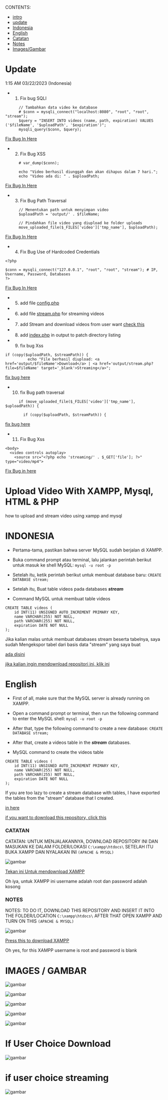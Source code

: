 CONTENTS:

- [intro](https://github.com/Xnuvers007/uploadvideosXAMPP#upload-video-with-xampp-mysql-html--php)
- [update](https://github.com/Xnuvers007/uploadvideosXAMPP#update)
- [Indonesia](https://github.com/Xnuvers007/uploadvideosXAMPP#indonesia)
- [English](https://github.com/Xnuvers007/uploadvideosXAMPP#english)
- [Catatan](https://github.com/Xnuvers007/uploadvideosXAMPP#catatan)
- [Notes](https://github.com/Xnuvers007/uploadvideosXAMPP#notes)
- [Images/Gambar](https://github.com/Xnuvers007/uploadvideosXAMPP#images--gambar)

# Update

1:15 AM 03/22/2023 (Indonesia)
- 1. Fix bug SQLI
```   
      // Tambahkan data video ke database
      # $conn = mysqli_connect("localhost:8080", "root", "root", "stream");
      $query = "INSERT INTO videos (name, path, expiration) VALUES ('$fileName', '$uploadPath', '$expiration')";
      mysqli_query($conn, $query);
```
[Fix Bug In Here](https://github.com/Xnuvers007/uploadvideosXAMPP/blob/master/upload.php#L128C1-L130C35)

- 2. Fix Bug XSS
```     
      # var_dump($conn);

      echo "Video berhasil diunggah dan akan dihapus dalam 7 hari.";
      echo "Video ada di: " . $uploadPath;
```
[Fix Bug In Here](https://github.com/Xnuvers007/uploadvideosXAMPP/blob/master/upload.php#L137-L138)

- 3. Fix Bug Path Traversal
```
      // Menentukan path untuk menyimpan video
      $uploadPath = 'output/' . $fileName;

      // Pindahkan file video yang diupload ke folder uploads
      move_uploaded_file($_FILES['video']['tmp_name'], $uploadPath);
```
[Fix Bug In Here](https://github.com/Xnuvers007/uploadvideosXAMPP/blob/master/upload.php#L38-L71)

- 4. Fix Bug Use of Hardcoded Credentials
```
<?php

$conn = mysqli_connect("127.0.0.1", "root", "root", "stream"); # IP, Username, Password, Databases
?>
```
[Fix Bug In Here](https://github.com/Xnuvers007/uploadvideosXAMPP/blob/master/connection.php#L7-L13)

- 5. add file [config.php](https://github.com/Xnuvers007/uploadvideosXAMPP/blob/master/config.php)

- 6. add file [stream.php](https://github.com/Xnuvers007/uploadvideosXAMPP/blob/master/output/stream.php) for streaming videos

- 7. add Stream and download videos from user want [check this](https://github.com/Xnuvers007/uploadvideosXAMPP/blob/master/upload.php#L41-L45)

- 8. add [index.php](https://github.com/Xnuvers007/uploadvideosXAMPP/blob/master/output/index.php) in output to patch directory listing

- 9. fix bug Xss
```
if (copy($uploadPath, $streamPath)) {
          echo "File berhasil diupload: <a href='output/$fileName'>Download</a> | <a href='output/stream.php?file=$fileName' target='_blank'>Streaming</a>";
```
[fix bug here](https://github.com/Xnuvers007/uploadvideosXAMPP/blob/master/upload.php#L53)

- 10. fix Bug path traversal
```
      if (move_uploaded_file($_FILES['video']['tmp_name'], $uploadPath)) {
```
```
        if (copy($uploadPath, $streamPath)) {
```
[fix bug here](https://github.com/Xnuvers007/uploadvideosXAMPP/blob/master/upload.php#L38-L71)

- 11. Fix Bug Xss
```
<body>
  <video controls autoplay>
    <source src="<?php echo 'streaming/' . $_GET['file']; ?>" type="video/mp4">
```
[Fix Bug in here](https://github.com/Xnuvers007/uploadvideosXAMPP/blob/master/output/stream.php#L18-L23)

# Upload Video With XAMPP, Mysql, HTML & PHP
how to upload and stream video using xampp and mysql

# INDONESIA
- Pertama-tama, pastikan bahwa server MySQL sudah berjalan di XAMPP.

- Buka command prompt atau terminal, lalu jalankan perintah berikut untuk masuk ke shell MySQL:
```mysql -u root -p```

- Setelah itu, ketik perintah berikut untuk membuat database baru:
```CREATE DATABASE stream;```

- Setelah itu, Buat table videos pada databases ***stream***
- Command MySQL untuk membuat table videos 
```
CREATE TABLE videos (
    id INT(11) UNSIGNED AUTO_INCREMENT PRIMARY KEY,
    name VARCHAR(255) NOT NULL,
    path VARCHAR(255) NOT NULL,
    expiration DATE NOT NULL
);
```

Jika kalian malas untuk membuat databases stream beserta tabelnya, saya sudah Mengekspor tabel dari basis data "stream" yang saya buat

[ada disini](https://raw.githubusercontent.com/Xnuvers007/uploadvideosXAMPP/master/stream.sql)

[jika kalian ingin mendownload repositori ini, klik ini](https://github.com/Xnuvers007/uploadvideosXAMPP/archive/refs/heads/master.zip)

# English
- First of all, make sure that the MySQL server is already running on XAMPP.
- Open a command prompt or terminal, then run the following command to enter the MySQL shell:
```mysql -u root -p```

- After that, type the following command to create a new database:
```CREATE DATABASE stream;```

- After that, create a videos table in the ***stream*** databases.
- MySQL command to create the videos table
```
CREATE TABLE videos (
    id INT(11) UNSIGNED AUTO_INCREMENT PRIMARY KEY,
    name VARCHAR(255) NOT NULL,
    path VARCHAR(255) NOT NULL,
    expiration DATE NOT NULL
);
```

If you are too lazy to create a stream database with tables, I have exported the tables from the "stream" database that I created.

[in here](https://raw.githubusercontent.com/Xnuvers007/uploadvideosXAMPP/master/stream.sql)

[if you want to download this repository, click this](https://github.com/Xnuvers007/uploadvideosXAMPP/archive/refs/heads/master.zip)


### CATATAN
CATATAN: UNTUK MENJALAKANNYA, DOWNLOAD REPOSITORY INI DAN MASUKAN KE DALAM FOLDER/LOKASI ```C:\xampp\htdocs\```
SETELAH ITU BUKA XAMPP DAN NYALAKAN INI ```(APACHE & MYSQL)```

![gambar](https://user-images.githubusercontent.com/62522733/224535800-4c90b24d-1128-43e9-9958-30371bdb0fb0.png)

[Tekan ini Untuk mendownload XAMPP](https://www.apachefriends.org/download.html)

Oh iya, untuk XAMPP ini username adalah root dan password adalah kosong

### NOTES
NOTES: TO DO IT, DOWNLOAD THIS REPOSITORY AND INSERT IT INTO THE FOLDER/LOCATION ```C:\xampp\htdocs\```
AFTER THAT OPEN XAMPP AND TURN ON THIS ```(APACHE & MYSQL)```

![gambar](https://user-images.githubusercontent.com/62522733/224535800-4c90b24d-1128-43e9-9958-30371bdb0fb0.png)

[Press this to download XAMPP](https://www.apachefriends.org/download.html)

Oh yes, for this XAMPP username is root and password is blank

# IMAGES / GAMBAR

![gambar](https://user-images.githubusercontent.com/62522733/224535984-5f9a5d39-7866-4c9f-a0ad-762649eb65dd.png)

![gambar](https://user-images.githubusercontent.com/62522733/224536053-8282d705-45ed-4861-90a7-dc4d80d5345b.png)

![gambar](https://user-images.githubusercontent.com/62522733/224536067-f294ce43-5a9a-4ae4-aaf2-8fe5f93990e9.png)

![gambar](https://user-images.githubusercontent.com/62522733/226693384-9e75e5bc-8e48-405b-b6a0-65fb9db9deeb.png)

![gambar](https://user-images.githubusercontent.com/62522733/226693477-53568cf4-0bb0-45e0-b0ab-1b06114267a1.png)

<h1> If User Choice Download </h1>

![gambar](https://user-images.githubusercontent.com/62522733/226693643-3692d264-0c8a-4636-aac7-e790644f5139.png)

<h1> if user choice streaming </h1>

![gambar](https://user-images.githubusercontent.com/62522733/226693803-d0091284-2bb4-4421-9b07-b887a49d18ed.png)

